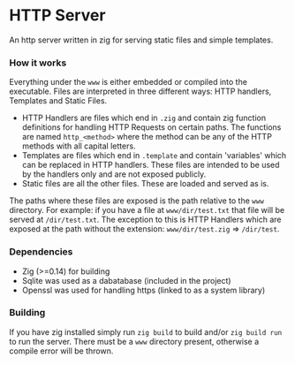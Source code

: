 # HTTP Server

An http server written in zig for serving static files and simple templates.

### How it works
Everything under the `www` is either embedded or compiled into the executable.
Files are interpreted in three different ways: HTTP handlers, Templates and Static Files.
- HTTP Handlers are files which end in `.zig` and contain zig function definitions for handling HTTP Requests on certain paths. The functions are named `http_<method>` where the method can be any of the HTTP methods with all capital letters.
- Templates are files which end in `.template` and contain 'variables' which can be replaced in HTTP handlers. These files are intended to be used by the handlers only and are not exposed publicly.
- Static files are all the other files. These are loaded and served as is.

The paths where these files are exposed is the path relative to the `www` directory. For example: if you have a file at `www/dir/test.txt` that file will be served at `/dir/test.txt`.
The exception to this is HTTP Handlers which are exposed at the path without the extension: `www/dir/test.zig` => `/dir/test`.

### Dependencies
- Zig (>=0.14) for building
- Sqlite was used as a dabatabase (included in the project)
- Openssl was used for handling https (linked to as a system library)

### Building
If you have zig installed simply run `zig build` to build and/or `zig build run` to run the server.
There must be a `www` directory present, otherwise a compile error will be thrown.

